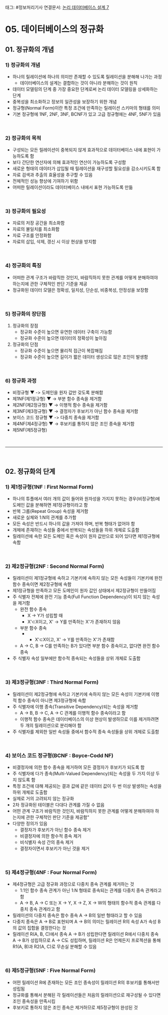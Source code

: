 태그: #정보처리기사 
연결문서: [논리 데이터베이스 설계 7](논리%20데이터베이스%20설계%207.md)

# 05. 데이터베이스의 정규화

## 01. 정규화의 개념

### 1) 정규화의 개념
- 하나의 릴레이션에 하나의 의미만 존재할 수 있도록 릴레이션을 분해해 나가는 과정
    - 데이터베이스의 설계는 결합하는 것이 아니라 분해하는 것이 원칙
- 데이터 모델링의 단계 중 가장 중요한 단계로써 논리 데이터 모델링을 상세화하는 단계
- 중복성을 최소화하고 정보의 일관성을 보장하기 위한 개념
- 정규형(Normal Form)이란 특정 조건에 만족하는 릴레이션 스키마의 형태를 의미
- 기본 정규형에 1NF, 2NF, 3NF, BCNF가 있고 고급 정규형에는 4NF, 5NF가 있음

<br>

### 2) 정규화의 목적
- 구성되는 모든 릴레이션이 중복되지 않게 효과적으로 데이터베이스 내에 표현이 가능하도록 함
- 보다 간단한 연산자에 의해 효과적인 연산이 가능하도록 구성함
- 새로운 형태의 데이터가 삽입될 때 릴레이션을 재구성할 필요성을 감소시키도록 함
- 자료 검색과 추출의 효율성을 추구할 수 있음
- 전체적인 성능 향상에 기여하기 위함
- 어떠한 릴레이션이라도 데이터베이스 내에서 표현 가능하도록 만듦

<br>

### 3) 정규화의 필요성
- 자료의 저장 공간을 최소화함
- 자료의 불일치를 최소화함
- 자료 구조를 안정화함
- 자료의 삽입, 삭제, 갱신 시 이상 현상을 방지함

<br>

### 4) 정규화의 특징
- 어떠한 관계 구조가 바람직한 것인지, 바람직하지 못한 관계를 어떻게 분해하여야 하는지에 관한 구체적인 판단 기준을 제공
- 정규화된 데이터 모델은 정확성, 일치성, 단순성, 비중복성, 안정성을 보장함

<br>

### 5) 정규화의 장단점
1. 정규화의 장점
    - 정규화 수준이 높으면 유연한 데이터 구축이 가능함
    - 정규화 수준이 높으면 데이터의 정확성이 높아짐
2. 정규화의 단점
    - 정규화 수준이 높으면 물리적 접근이 복잡해짐
    - 정규화 수준이 높으면 길이가 짧은 데이터 생성으로 많은 조인이 발생함

<br>

### 6) 정규화 과정
- 비정규형
▼ -> 도메인을 원자 값만 갖도록 분해함
- 제1NF(제1정규형)
▼ -> 부분 함수 종속을 제거함
- 제2NF(제2정규형)
▼ -> 이행적 함수 종속을 제거함
- 제3NF(제3정규형)
▼ -> 결정자가 후보키가 아닌 함수 종속을 제거함
- 보이스 코드 정규형
▼ -> 다중치 종속을 제거함
- 제4NF(제4정규형)
▼ -> 후보키를 통하지 않은 조인 종속을 제거함
- 제5NF(제5정규형)

<br>

---

<br>

## 02. 정규화의 단계

### 1) 제1정규형(1NF : First Normal Form)
- 하나의 튜플에서 여러 개의 값이 들어와 원자성을 가지지 못하는 경우(비정규형)에 도메인 값을 분해하면 제1정규형이라고 함
- 반복 그룹(Repeat Group) 속성을 제거함
- 새로운 실체와 1:N의 관계를 추가함
- 모든 속성은 반드시 하나의 값을 가져야 하며, 반복 형태가 없어야 함
- 개체에 존재하는 속성들 중에서 반복되는 속성들을 하위 개체로 도출함
- 릴레이션에 속한 모든 도메인 혹은 속성이 원자 값만으로 되어 있다면 제1정규형에 속함

<br>

### 2) 제2정규형(2NF : Second Normal Form)
- 릴레이션이 제1정규형에 속하고 기본키에 속하지 않는 모든 속성들이 기본키에 완전 함수 종속이면 제2정규형에 속함
- 제1정규형을 만족하고 모든 도메인이 원자 값인 상태에서 제2정규형이 만들어짐
- 주 식별자 전체에 완전 기능 종속(Full Function Dependency)이 되지 않는 속성을 제거함
    - 완전 함수 종속
        - X -> Y가 성립할 때
        - X'⊂X이고, X' -> Y를 만족하는 X'가 존재하지 않음
    - 부분 함수 종속
        - - X'⊂X이고, X' -> Y를 만족하는 X'가 존재함
    - A -> C, B -> C를 만족하는 B가 있다면 부분 함수 종속이고, 없다면 완전 함수 종속
- 주 식별자 속성 일부에만 함수적 종속되는 속성들을 상위 개체로 도출함

<br>

### 3) 제3정규형(3NF : Third Normal Form)
- 릴레이션이 제2정규형에 속하고 기본키에 속하지 않는 모든 속성이 기본키에 이행적 함수 종속이 아니면 제3정규형에 속함
- 주 식별자에 이행 종속(Transitive Dependency)되는 속성을 제거함
    - A -> B, B -> C,  A -> C 관계를 이행적 함수 종속이라고 함
    - 이행적 함수 종속은 데이터베이스의 이상 현상이 발생하므로 이를 제거하려면 두 개의 릴레이션으로 분리해야 함
- 주 식별자를 제외한 일반 속성들 중에서 함수적 종속 속성들을 상위 개체로 도출함

<br>

### 4) 보이스 코드 정규형(BCNF : Boyce-Codd NF)
- 비결정자에 의한 함수 종속을 제거하여 모든 결정자가 후보키가 되도록 함
- 주 식별자에 다가 종속(Multi-Valued Dependency)되는 속성을 두 가지 이상 두지 않도록 함
- 특정 조건에 대해 제공되는 결과 값에 같은 데이터 값이 두 번 이상 발생하는 속성을 하위 개체로 도출함
- 실제로 거의 고려되지 않는 정규화
- 2차 정규화된 테이블은 다대다 관계를 가질 수 없음
- 어떤 관계 구조가 바람직한 것인지, 바람직하지 못한 관계를 어떻게 분해하여야 하는지에 관한 구체적인 판단 기준을 제공함"
- 다양한 정의가 있음
    - 결정자가 후보키가 아닌 함수 종속 제거
    - 비결정자에 의한 함수적 종속 제거
    - 비식별자 속성 간의 종속 제거
    - 결정자이면서 후보키가 아닌 것을 제거

<br>

### 5) 제4정규형(4NF : Four Normal Form)
- 제4정규형은 고급 정규화 과정으로 다중치 종속 관계를 제거하는 것
    - 1:1인 함수 종속 관계가 아닌 1:N 형태로 종속되는 관계를 다중치 종속 관계라고 함
    - A -> B, A -> C 또는 X -> Y, X -> Z, X -> W의 형태의 함수적 종속 관계를 다중치 종속 관계라고 함
- 릴레이션의 다중치 종속은 함수 종속 A -> B의 일반 형태라고 할 수 있음
- 다중치 종속은 A -> B로 표현되며 A -> B의 의미는 릴레이션 R의 속성 A가 속성 B의 값의 집합을 결정한다는 것
- 릴레이션 R(A, B, C)에서 종속 A -> B가 성립한다면 릴레이션 R에서 다중치 종속 A -> B가 성립하므로  A -> C도 성립하며, 릴레이션 R은 언제든지 프로젝션을 통해 R1(A, B)과 R2(A, C)로 무손실 분해할 수 있음

<br>

### 6) 제5정규형(5NF : Five Normal Form)
- 어떤 릴레이션 R에 존재하는 모든 조인 종속성이 릴레이션 R의 후보키를 통해서만 성립됨
- 정규화를 통해서 분해된 각 릴레이션들은 처음의 릴레이션으로 재구성될 수 있다면 조인 종속성을 만족시킴
- 후보키로 통하지 않은 조인 종속은 제거하므로 제5정규형이 완성된 것